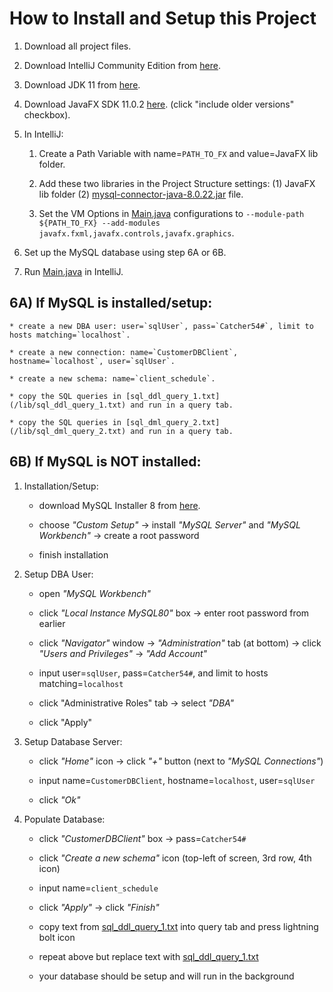 # How to Install and Setup this Project

1. Download all project files. 

2. Download IntelliJ Community Edition from [here](https://www.jetbrains.com/idea/download).

3. Download JDK 11 from [here](https://www.oracle.com/java/technologies/javase/jdk11-archive-downloads.html). 

4. Download JavaFX SDK 11.0.2 [here](https://gluonhq.com/products/javafx). (click "include older versions" checkbox). 

5. In IntelliJ:
	1. Create a Path Variable with name=`PATH_TO_FX` and value=JavaFX lib folder. 

	2. Add these two libraries in the Project Structure settings: (1) JavaFX lib folder (2) [mysql-connector-java-8.0.22.jar](/lib/mysql-connector-java-8.0.22.jar) file. 

	3. Set the VM Options in [Main.java](/src/mainApplication/Main.java) configurations to `--module-path ${PATH_TO_FX} --add-modules javafx.fxml,javafx.controls,javafx.graphics`. 

6. Set up the MySQL database using step 6A or 6B.

7. Run [Main.java](/src/mainApplication/Main.java) in IntelliJ. 

## 6A) If MySQL is installed/setup:

	* create a new DBA user: user=`sqlUser`, pass=`Catcher54#`, limit to hosts matching=`localhost`.

	* create a new connection: name=`CustomerDBClient`, hostname=`localhost`, user=`sqlUser`.

	* create a new schema: name=`client_schedule`.

	* copy the SQL queries in [sql_ddl_query_1.txt](/lib/sql_ddl_query_1.txt) and run in a query tab. 

	* copy the SQL queries in [sql_dml_query_2.txt](/lib/sql_dml_query_2.txt) and run in a query tab. 

## 6B) If MySQL is NOT installed:

1. Installation/Setup: 

	* download MySQL Installer 8 from [here](dev.mysql.com/downloads/windows/installer/8.0.html).

	* choose *"Custom Setup"* -> install *"MySQL Server"* and *"MySQL Workbench"* -> create a root password

	* finish installation

2. Setup DBA User: 
	* open *"MySQL Workbench"*

	* click *"Local Instance MySQL80"* box -> enter root password from earlier

	* click *"Navigator"* window -> *"Administration"* tab (at bottom) -> click *"Users and Privileges"* -> *"Add Account"*

	* input user=`sqlUser`, pass=`Catcher54#`, and limit to hosts matching=`localhost`

	* click "Administrative Roles" tab -> select *"DBA"*

	* click "Apply"

3. Setup Database Server: 
	* click *"Home"* icon -> click *"+"* button (next to *"MySQL Connections"*)

	* input name=`CustomerDBClient`, hostname=`localhost`, user=`sqlUser`

	* click *"Ok"*

4. Populate Database: 
	* click *"CustomerDBClient"* box -> pass=`Catcher54#`

	* click *"Create a new schema"* icon (top-left of screen, 3rd row, 4th icon)

	* input name=`client_schedule`

	* click *"Apply"* -> click *"Finish"*

	* copy text from [sql_ddl_query_1.txt](/lib/sql_ddl_query_1.txt) into query tab and press lightning bolt icon

	* repeat above but replace text with [sql_ddl_query_1.txt](/lib/sql_dml_query_2.txt)

	* your database should be setup and will run in the background
